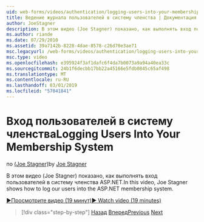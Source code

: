 ```yaml
---
uid: web-forms/videos/authentication/logging-users-into-your-membership-system
title: Ведение журнала пользователей в систему членства | Документация Майкрософт
author: JoeStagner
description: В этом видео (Joe Stagner) показано, как выполнять вход пользователей в систему членства ASP.NET.
ms.author: riande
ms.date: 07/29/2010
ms.assetid: 39a7142b-8228-4dae-8578-c26d70e3ae71
msc.legacyurl: /web-forms/videos/authentication/logging-users-into-your-membership-system
msc.type: video
ms.openlocfilehash: e395924f3af1dafc6f4da7b0073a9a94a40ea33c
ms.sourcegitcommit: 24b1f6decbb17bb22a45166e5fdb0845c65af498
ms.translationtype: MT
ms.contentlocale: ru-RU
ms.lasthandoff: 03/01/2019
ms.locfileid: "57041841"
---
```

<a name="logging-users-into-your-membership-system"></a><span data-ttu-id="5761f-103">Вход пользователей в систему членства</span><span class="sxs-lookup"><span data-stu-id="5761f-103">Logging Users Into Your Membership System</span></span>
====================
<span data-ttu-id="5761f-104">по [(Joe Stagner)](https://github.com/JoeStagner)</span><span class="sxs-lookup"><span data-stu-id="5761f-104">by [Joe Stagner](https://github.com/JoeStagner)</span></span>

<span data-ttu-id="5761f-105">В этом видео (Joe Stagner) показано, как выполнять вход пользователей в систему членства ASP.NET.</span><span class="sxs-lookup"><span data-stu-id="5761f-105">In this video, Joe Stagner shows how to log our users into the ASP.NET membership system.</span></span>

[<span data-ttu-id="5761f-106">&#9654;Просмотрите видео (19 минут)</span><span class="sxs-lookup"><span data-stu-id="5761f-106">&#9654; Watch video (19 minutes)</span></span>](https://channel9.msdn.com/Blogs/ASP-NET-Site-Videos/logging-users-into-your-membership-system)

> [!div class="step-by-step"]
> <span data-ttu-id="5761f-107">[Назад](adding-users-to-your-membership-system.md)
> [Вперед](implement-the-registration-verification-pattern.md)</span><span class="sxs-lookup"><span data-stu-id="5761f-107">[Previous](adding-users-to-your-membership-system.md)
[Next](implement-the-registration-verification-pattern.md)</span></span>
